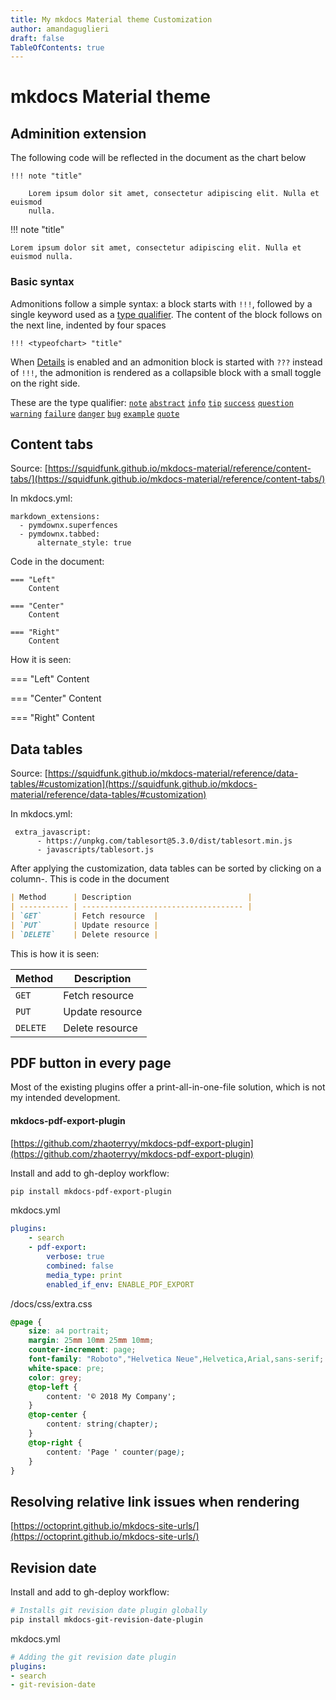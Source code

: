 ```yaml
---
title: My mkdocs Material theme Customization
author: amandaguglieri
draft: false
TableOfContents: true
---
```


# mkdocs Material theme


## Adminition extension

The following code will be reflected  in the document as the chart below

```
!!! note "title"

    Lorem ipsum dolor sit amet, consectetur adipiscing elit. Nulla et euismod 
    nulla. 

```


!!! note "title"

    Lorem ipsum dolor sit amet, consectetur adipiscing elit. Nulla et  euismod nulla.
    

### Basic syntax

Admonitions follow a simple syntax: a block starts with `!!!`, followed by a single keyword used as a [type qualifier](https://squidfunk.github.io/mkdocs-material/reference/admonitions/#supported-types). The content of the block follows on the next line, indented by four spaces

```
!!! <typeofchart> "title"
```

When [Details](https://squidfunk.github.io/mkdocs-material/setup/extensions/python-markdown-extensions/#details) is enabled and an admonition block is started with `???` instead of `!!!`, the admonition is rendered as a collapsible block with a small toggle on the right side.

These are the type qualifier:  [`note`](https://squidfunk.github.io/mkdocs-material/reference/admonitions/#type:note)
[`abstract`](https://squidfunk.github.io/mkdocs-material/reference/admonitions/#type:abstract)
[`info`](https://squidfunk.github.io/mkdocs-material/reference/admonitions/#type:info)
[`tip`](https://squidfunk.github.io/mkdocs-material/reference/admonitions/#type:tip)
[`success`](https://squidfunk.github.io/mkdocs-material/reference/admonitions/#type:success)
[`question`](https://squidfunk.github.io/mkdocs-material/reference/admonitions/#type:question)
[`warning`](https://squidfunk.github.io/mkdocs-material/reference/admonitions/#type:warning)
[`failure`](https://squidfunk.github.io/mkdocs-material/reference/admonitions/#type:failure)
[`danger`](https://squidfunk.github.io/mkdocs-material/reference/admonitions/#type:danger)
[`bug`](https://squidfunk.github.io/mkdocs-material/reference/admonitions/#type:bug)
[`example`](https://squidfunk.github.io/mkdocs-material/reference/admonitions/#type:example)
[`quote`](https://squidfunk.github.io/mkdocs-material/reference/admonitions/#type:quote)



## Content tabs

Source: [https://squidfunk.github.io/mkdocs-material/reference/content-tabs/](https://squidfunk.github.io/mkdocs-material/reference/content-tabs/)

In mkdocs.yml:

```
markdown_extensions:
  - pymdownx.superfences
  - pymdownx.tabbed:
      alternate_style: true 
```


Code in the document:

```
=== "Left"
	Content
  
=== "Center"
	Content
  
=== "Right"
	Content
```


How it is seen:

=== "Left"
	Content
  
=== "Center"
	Content
  
=== "Right"
	Content

## Data tables

Source: [https://squidfunk.github.io/mkdocs-material/reference/data-tables/#customization](https://squidfunk.github.io/mkdocs-material/reference/data-tables/#customization)

In mkdocs.yml:

```
 extra_javascript:
      - https://unpkg.com/tablesort@5.3.0/dist/tablesort.min.js
      - javascripts/tablesort.js
```

After applying the customization, data tables can be sorted by clicking on a
column-. This is code in the document

``` markdown title="Data table, columns sortable"
| Method      | Description                          |
| ----------- | ------------------------------------ |
| `GET`       | Fetch resource  |
| `PUT`       | Update resource |
| `DELETE`    | Delete resource |
```

This is how it is seen:

| Method      | Description                          |
| ----------- | ------------------------------------ |
| `GET`       | Fetch resource  |
| `PUT`       | Update resource |
| `DELETE`    | Delete resource |


## PDF button in every page

Most of the existing plugins offer a print-all-in-one-file solution, which is not my intended development.


#### mkdocs-pdf-export-plugin

[https://github.com/zhaoterryy/mkdocs-pdf-export-plugin](https://github.com/zhaoterryy/mkdocs-pdf-export-plugin)

Install and add to gh-deploy workflow:

```bash
pip install mkdocs-pdf-export-plugin
```


mkdocs.yml

```yaml
plugins:
    - search
    - pdf-export:
        verbose: true
        combined: false
        media_type: print
        enabled_if_env: ENABLE_PDF_EXPORT
```


/docs/css/extra.css

```css
@page {
    size: a4 portrait;
    margin: 25mm 10mm 25mm 10mm;
    counter-increment: page;
    font-family: "Roboto","Helvetica Neue",Helvetica,Arial,sans-serif;
    white-space: pre;
    color: grey;
    @top-left {
        content: '© 2018 My Company';
    }
    @top-center {
        content: string(chapter);
    }
    @top-right {
        content: 'Page ' counter(page);
    }
}
```



## Resolving relative link issues when rendering

[https://octoprint.github.io/mkdocs-site-urls/](https://octoprint.github.io/mkdocs-site-urls/)


## Revision date


Install and add to gh-deploy workflow:

```bash
# Installs git revision date plugin globally
pip install mkdocs-git-revision-date-plugin
```


mkdocs.yml

```yaml
# Adding the git revision date plugin
plugins:
- search
- git-revision-date
```


